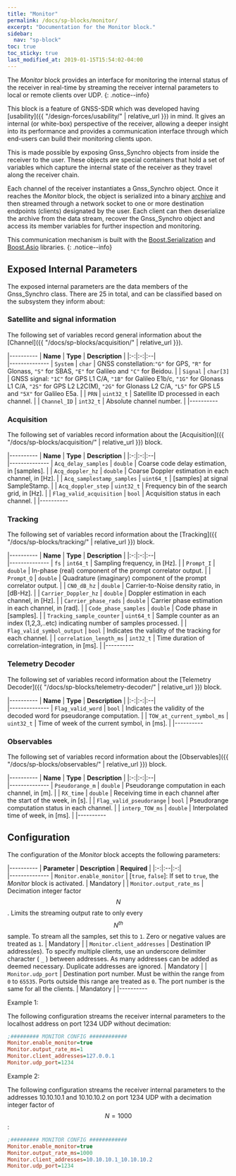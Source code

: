```yaml
---
title: "Monitor"
permalink: /docs/sp-blocks/monitor/
excerpt: "Documentation for the Monitor block."
sidebar:
  nav: "sp-block"
toc: true
toc_sticky: true
last_modified_at: 2019-01-15T15:54:02-04:00
---
```



The _Monitor_ block provides an interface for monitoring the internal status of the receiver in real-time by streaming the receiver internal parameters to local or remote clients over UDP.
{: .notice--info}

This block is a feature of GNSS-SDR which was developed having [usability]({{ "/design-forces/usability/" | relative_url }}) in mind. It gives an internal (or white-box) perspective of the receiver, allowing a deeper insight into its performance and provides a communication interface through which end-users can build their monitoring clients upon.

This is made possible by exposing Gnss_Synchro objects from inside the receiver to the user. These objects are special containers that hold a set of variables which capture the internal state of the receiver as they travel along the receiver chain.

Each channel of the receiver instantiates a Gnss_Synchro object. Once it reaches the _Monitor_ block, the object is serialized into a binary [archive](https://www.boost.org/doc/libs/1_65_1/libs/serialization/doc/archives.html) and then streamed through a network socket to one or more destination endpoints (clients) designated by the user. Each client can then deserialize the archive from the data stream, recover the Gnss_Synchro object and access its member variables for further inspection and monitoring.

This communication mechanism is built with the [Boost.Serialization](https://www.boost.org/doc/libs/1_65_1/libs/serialization/doc/index.html) and [Boost.Asio](https://www.boost.org/doc/libs/1_65_1/doc/html/boost_asio.html) libraries.
{: .notice--info}

## Exposed Internal Parameters

The exposed internal parameters are the data members of the Gnss_Synchro class. There are 25 in total, and can be classified based on the subsystem they inform about:

### Satellite and signal information

The following set of variables record general information about the [Channel]({{ "/docs/sp-blocks/acquisition/" | relative_url }}).

|----------
|  **Name**  |  **Type** | **Description** |
|:-:|:-:|:--|    
|--------------
| `System` | `char` | GNSS constellation:`"G"` for GPS, `"R"` for Glonass, `"S"` for SBAS, `"E"` for Galileo and `"C"` for Beidou. |
| `Signal` | `char[3]` | GNSS signal: `"1C"` for GPS L1 C/A, `"1B"` for Galileo E1b/c, `"1G"` for Glonass L1 C/A, `"2S"` for GPS L2 L2C(M), `"2G"` for Glonass L2 C/A, `"L5"` for GPS L5 and `"5X"` for Galileo E5a. |
| `PRN` | `uint32_t` | Satellite ID processed in each channel. |
| `Channel_ID` | `int32_t` | Absolute channel number. |
|----------

### Acquisition

The following set of variables record information about the [Acquisition]({{ "/docs/sp-blocks/acquisition/" | relative_url }}) block.

|----------
|  **Name**  |  **Type** | **Description** |
|:-:|:-:|:--|    
|--------------
| `Acq_delay_samples` | `double` | Coarse code delay estimation, in [samples]. |
| `Acq_doppler_hz` | `double` | Coarse Doppler estimation in each channel, in [Hz]. |
| `Acq_samplestamp_samples` | `uint64_t` | [samples] at signal SampleStamp. |
| `Acq_doppler_step` | `uint32_t` | Frequency bin of the search grid, in [Hz]. |
| `Flag_valid_acquisition` | `bool` | Acquisition status in each channel. |
|----------

### Tracking

The following set of variables record information about the [Tracking]({{ "/docs/sp-blocks/tracking/" | relative_url }}) block.

|----------
|  **Name**  |  **Type** | **Description** |
|:-:|:-:|:--|    
|--------------
| `fs` | `int64_t` | Sampling frequency, in [Hz]. |
| `Prompt_I` | `double` | In-phase (real) component of the prompt correlator output. |
| `Prompt_Q` | `double` | Quadrature (imaginary) component of the prompt correlator output. |
| `CN0_dB_hz` | `double` | Carrier-to-Noise density ratio, in [dB-Hz]. |
| `Carrier_Doppler_hz` | `double` | Doppler estimation in each channel, in [Hz]. |
| `Carrier_phase_rads` | `double` | Carrier phase estimation in each channel, in [rad]. |
| `Code_phase_samples` | `double` | Code phase in [samples]. |
| `Tracking_sample_counter` | `uint64_t` | Sample counter as an index (1,2,3,..etc) indicating number of samples processed. |
| `Flag_valid_symbol_output` | `bool` | Indicates the validity of the tracking for each channel. |
| `correlation_length_ms` | `int32_t` | Time duration of correlation-integration, in [ms]. |
|----------

### Telemetry Decoder

The following set of variables record information about the [Telemetry Decoder]({{ "/docs/sp-blocks/telemetry-decoder/" | relative_url }}) block.

|----------
|  **Name**  |  **Type** | **Description** |
|:-:|:-:|:--|    
|--------------
| `Flag_valid_word` | `bool` | Indicates the validity of the decoded word for pseudorange computation. |
| `TOW_at_current_symbol_ms` | `uint32_t` | Time of week of the current symbol, in [ms]. |
|----------

### Observables

The following set of variables record information about the [Observables]({{ "/docs/sp-blocks/observables/" | relative_url }}) block.

|----------
|  **Name**  |  **Type** | **Description** |
|:-:|:-:|:--|    
|--------------
| `Pseudorange_m` | `double` | Pseudorange computation in each channel, in [m]. |
| `RX_time` | `double` | Receiving time in each channel after the start of the week, in [s]. |
| `Flag_valid_pseudorange` | `bool` | Pseudorange computation status in each channel. |
| `interp_TOW_ms` | `double` | Interpolated time of week, in [ms]. |
|----------

## Configuration

The configuration of the _Monitor_ block accepts the following parameters:

|----------
|  **Parameter**  |  **Description** | **Required** |
|:-:|:--|:-:|    
|--------------
| `Monitor.enable_monitor` | [`true`, `false`]: If set to `true`, the _Monitor_ block is activated. | Mandatory |
| `Monitor.output_rate_ms` | Decimation integer factor $$ N $$. Limits the streaming output rate to only every $$ N^{th} $$ sample. To stream all the samples, set this to `1`. Zero or negative values are treated as `1`. | Mandatory |
| `Monitor.client_addresses` | Destination IP address(es). To specify multiple clients, use an underscore delimiter character ( `_` ) between addresses. As many addresses can be added as deemed necessary. Duplicate addresses are ignored. | Mandatory |
| `Monitor.udp_port` | Destination port number. Must be within the range from `0` to `65535`. Ports outside this range are treated as `0`. The port number is the same for all the clients. | Mandatory |
|----------


Example 1:

The following configuration streams the receiver internal parameters to the localhost address on port 1234 UDP without decimation:

```ini
;######### MONITOR CONFIG ############
Monitor.enable_monitor=true
Monitor.output_rate_ms=1
Monitor.client_addresses=127.0.0.1
Monitor.udp_port=1234
```

Example 2:

The following configuration streams the receiver internal parameters to the addresses 10.10.10.1 and 10.10.10.2 on port 1234 UDP with a decimation integer factor of $$ N=1000 $$:

```ini
;######### MONITOR CONFIG ############
Monitor.enable_monitor=true
Monitor.output_rate_ms=1000
Monitor.client_addresses=10.10.10.1_10.10.10.2
Monitor.udp_port=1234
```
